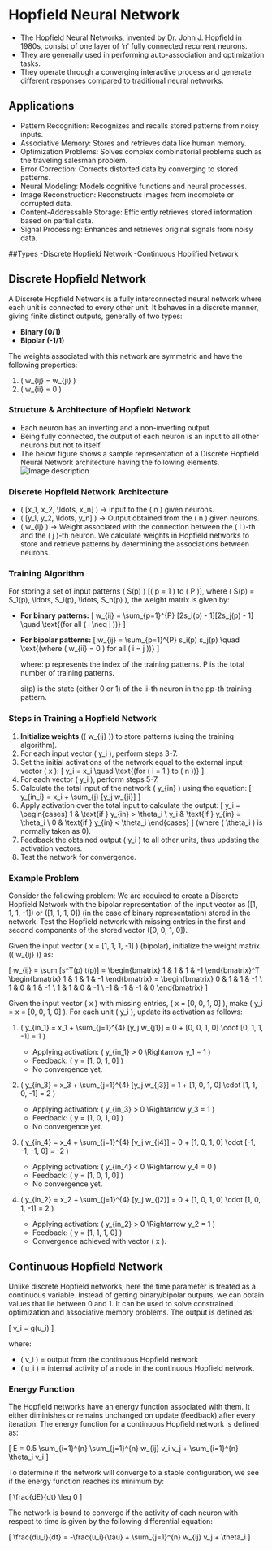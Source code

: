 # Hopfield Neural Network

- The Hopfield Neural Networks, invented by Dr. John J. Hopfield in 1980s, consist of one layer of ‘n’ fully connected recurrent neurons. 
- They are generally used in performing auto-association and optimization tasks. 
- They operate through a converging interactive process and generate different responses compared to traditional neural networks.

## Applications
- Pattern Recognition: Recognizes and recalls stored patterns from noisy inputs.
- Associative Memory: Stores and retrieves data like human memory.
- Optimization Problems: Solves complex combinatorial problems such as the traveling salesman problem.
- Error Correction: Corrects distorted data by converging to stored patterns.
- Neural Modeling: Models cognitive functions and neural processes.
- Image Reconstruction: Reconstructs images from incomplete or corrupted data.
- Content-Addressable Storage: Efficiently retrieves stored information based on partial data.
- Signal Processing: Enhances and retrieves original signals from noisy data.

##Types
-Discrete Hopfield Network
-Continuous Hoplified Network

## Discrete Hopfield Network

A Discrete Hopfield Network is a fully interconnected neural network where each unit is connected to every other unit. It behaves in a discrete manner, giving finite distinct outputs, generally of two types:

- **Binary (0/1)**
- **Bipolar (-1/1)**

The weights associated with this network are symmetric and have the following properties:

1. \( w_{ij} = w_{ji} \)
2. \( w_{ii} = 0 \)

### Structure & Architecture of Hopfield Network

- Each neuron has an inverting and a non-inverting output.
- Being fully connected, the output of each neuron is an input to all other neurons but not to itself.
- The below figure shows a sample representation of a Discrete Hopfield Neural Network architecture having the following elements.
  <image src="hoplified.webp" alt="Image description">


### Discrete Hopfield Network Architecture

- \( [x_1, x_2, \ldots, x_n] \) -> Input to the \( n \) given neurons.
- \( [y_1, y_2, \ldots, y_n] \) -> Output obtained from the \( n \) given neurons.
- \( w_{ij} \) -> Weight associated with the connection between the \( i \)-th and the \( j \)-th neuron.
We calculate weights in Hopfield networks to store and retrieve patterns by determining the associations between neurons.

### Training Algorithm

For storing a set of input patterns \( S(p) \) [\( p = 1 \) to \( P \)], where \( S(p) = S_1(p), \ldots, S_i(p), \ldots, S_n(p) \), the weight matrix is given by:

- **For binary patterns:**
  \[
  w_{ij} = \sum_{p=1}^{P} [2s_i(p) - 1][2s_j(p) - 1] \quad \text{(for all \( i \neq j \))}
  \]

- **For bipolar patterns:**
  \[
  w_{ij} = \sum_{p=1}^{P} s_i(p) s_j(p) \quad \text{(where \( w_{ii} = 0 \) for all \( i = j \))}
  \]

  where:
    p represents the index of the training patterns.
    P is the total number of training patterns.

    si​(p) is the state (either 0 or 1) of the ii-th neuron in the pp-th training pattern.

### Steps in Training a Hopfield Network

1. **Initialize weights** (\( w_{ij} \)) to store patterns (using the training algorithm).
2. For each input vector \( y_i \), perform steps 3-7.
3. Set the initial activations of the network equal to the external input vector \( x \):
   \[
   y_i = x_i \quad \text{(for \( i = 1 \) to \( n \))}
   \]
4. For each vector \( y_i \), perform steps 5-7.
5. Calculate the total input of the network \( y_{in} \) using the equation:
   \[
   y_{in_i} = x_i + \sum_{j} [y_j w_{ji}]
   \]
6. Apply activation over the total input to calculate the output:
   \[
   y_i = 
   \begin{cases} 
   1 & \text{if } y_{in} > \theta_i \\
   y_i & \text{if } y_{in} = \theta_i \\
   0 & \text{if } y_{in} < \theta_i 
   \end{cases}
   \]
   (where \( \theta_i \) is normally taken as 0).
7. Feedback the obtained output \( y_i \) to all other units, thus updating the activation vectors.
8. Test the network for convergence.

### Example Problem

Consider the following problem: We are required to create a Discrete Hopfield Network with the bipolar representation of the input vector as \([1, 1, 1, -1]\) or \([1, 1, 1, 0]\) (in the case of binary representation) stored in the network. Test the Hopfield network with missing entries in the first and second components of the stored vector \([0, 0, 1, 0]\).

Given the input vector \( x = [1, 1, 1, -1] \) (bipolar), initialize the weight matrix (\( w_{ij} \)) as:

\[
w_{ij} = \sum [s^T(p) t(p)] = \begin{bmatrix} 1 & 1 & 1 & -1 \end{bmatrix}^T \begin{bmatrix} 1 & 1 & 1 & -1 \end{bmatrix} = 
\begin{bmatrix} 
0 & 1 & 1 & -1 \\ 
1 & 0 & 1 & -1 \\ 
1 & 1 & 0 & -1 \\ 
-1 & -1 & -1 & 0 
\end{bmatrix}
\]

Given the input vector \( x \) with missing entries, \( x = [0, 0, 1, 0] \), make \( y_i = x = [0, 0, 1, 0] \). For each unit \( y_i \), update its activation as follows:

1. \( y_{in_1} = x_1 + \sum_{j=1}^{4} [y_j w_{j1}] = 0 + [0, 0, 1, 0] \cdot [0, 1, 1, -1] = 1 \)
   - Applying activation: \( y_{in_1} > 0 \Rightarrow y_1 = 1 \)
   - Feedback: \( y = [1, 0, 1, 0] \)
   - No convergence yet.

2. \( y_{in_3} = x_3 + \sum_{j=1}^{4} [y_j w_{j3}] = 1 + [1, 0, 1, 0] \cdot [1, 1, 0, -1] = 2 \)
   - Applying activation: \( y_{in_3} > 0 \Rightarrow y_3 = 1 \)
   - Feedback: \( y = [1, 0, 1, 0] \)
   - No convergence yet.

3. \( y_{in_4} = x_4 + \sum_{j=1}^{4} [y_j w_{j4}] = 0 + [1, 0, 1, 0] \cdot [-1, -1, -1, 0] = -2 \)
   - Applying activation: \( y_{in_4} < 0 \Rightarrow y_4 = 0 \)
   - Feedback: \( y = [1, 0, 1, 0] \)
   - No convergence yet.

4. \( y_{in_2} = x_2 + \sum_{j=1}^{4} [y_j w_{j2}] = 0 + [1, 0, 1, 0] \cdot [1, 0, 1, -1] = 2 \)
   - Applying activation: \( y_{in_2} > 0 \Rightarrow y_2 = 1 \)
   - Feedback: \( y = [1, 1, 1, 0] \)
   - Convergence achieved with vector \( x \).

## Continuous Hopfield Network

Unlike discrete Hopfield networks, here the time parameter is treated as a continuous variable. Instead of getting binary/bipolar outputs, we can obtain values that lie between 0 and 1. It can be used to solve constrained optimization and associative memory problems. The output is defined as:

\[
v_i = g(u_i)
\]

where:
- \( v_i \) = output from the continuous Hopfield network
- \( u_i \) = internal activity of a node in the continuous Hopfield network.

### Energy Function

The Hopfield networks have an energy function associated with them. It either diminishes or remains unchanged on update (feedback) after every iteration. The energy function for a continuous Hopfield network is defined as:

\[
E = 0.5 \sum_{i=1}^{n} \sum_{j=1}^{n} w_{ij} v_i v_j + \sum_{i=1}^{n} \theta_i v_i
\]

To determine if the network will converge to a stable configuration, we see if the energy function reaches its minimum by:

\[
\frac{dE}{dt} \leq 0
\]

The network is bound to converge if the activity of each neuron with respect to time is given by the following differential equation:

\[
\frac{du_i}{dt} = -\frac{u_i}{\tau} + \sum_{j=1}^{n} w_{ij} v_j + \theta_i
\]

